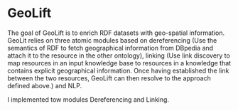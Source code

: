 GeoLift
=======

The goal of GeoLift is to enrich RDF datasets with geo-spatial information. GeoLit relies on three atomic modules based on dereferencing (Use the semantics of
RDF to fetch geographical information from DBpedia and attach it to the resource in the other ontology), linking (Use link discovery to map resources
in an input knowledge base to resources in a knowledge that contains explicit geographical information. Once having established the link between the two resources, GeoLift can
then resolve to the approach defined above.) and NLP.

I implemented tow modules Dereferencing and Linking.
